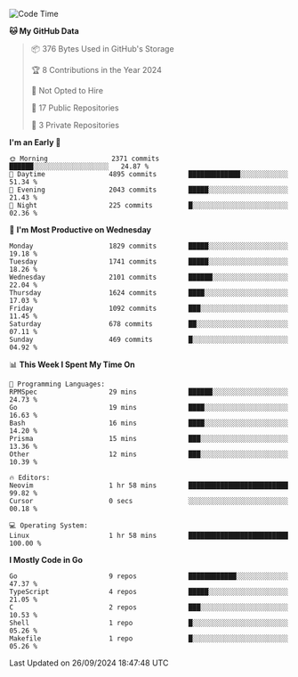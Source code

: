 <!--START_SECTION:waka-->
![Code Time](http://img.shields.io/badge/Code%20Time-869%20hrs%2043%20mins-blue)

**🐱 My GitHub Data** 

> 📦 376 Bytes Used in GitHub's Storage 
 > 
> 🏆 8 Contributions in the Year 2024
 > 
> 🚫 Not Opted to Hire
 > 
> 📜 17 Public Repositories 
 > 
> 🔑 3 Private Repositories 
 > 
**I'm an Early 🐤** 

```text
🌞 Morning                2371 commits        ██████░░░░░░░░░░░░░░░░░░░   24.87 % 
🌆 Daytime                4895 commits        █████████████░░░░░░░░░░░░   51.34 % 
🌃 Evening                2043 commits        █████░░░░░░░░░░░░░░░░░░░░   21.43 % 
🌙 Night                  225 commits         █░░░░░░░░░░░░░░░░░░░░░░░░   02.36 % 
```
📅 **I'm Most Productive on Wednesday** 

```text
Monday                   1829 commits        █████░░░░░░░░░░░░░░░░░░░░   19.18 % 
Tuesday                  1741 commits        █████░░░░░░░░░░░░░░░░░░░░   18.26 % 
Wednesday                2101 commits        ██████░░░░░░░░░░░░░░░░░░░   22.04 % 
Thursday                 1624 commits        ████░░░░░░░░░░░░░░░░░░░░░   17.03 % 
Friday                   1092 commits        ███░░░░░░░░░░░░░░░░░░░░░░   11.45 % 
Saturday                 678 commits         ██░░░░░░░░░░░░░░░░░░░░░░░   07.11 % 
Sunday                   469 commits         █░░░░░░░░░░░░░░░░░░░░░░░░   04.92 % 
```


📊 **This Week I Spent My Time On** 

```text
💬 Programming Languages: 
RPMSpec                  29 mins             ██████░░░░░░░░░░░░░░░░░░░   24.73 % 
Go                       19 mins             ████░░░░░░░░░░░░░░░░░░░░░   16.63 % 
Bash                     16 mins             ████░░░░░░░░░░░░░░░░░░░░░   14.20 % 
Prisma                   15 mins             ███░░░░░░░░░░░░░░░░░░░░░░   13.36 % 
Other                    12 mins             ███░░░░░░░░░░░░░░░░░░░░░░   10.39 % 

🔥 Editors: 
Neovim                   1 hr 58 mins        █████████████████████████   99.82 % 
Cursor                   0 secs              ░░░░░░░░░░░░░░░░░░░░░░░░░   00.18 % 

💻 Operating System: 
Linux                    1 hr 58 mins        █████████████████████████   100.00 % 
```

**I Mostly Code in Go** 

```text
Go                       9 repos             ████████████░░░░░░░░░░░░░   47.37 % 
TypeScript               4 repos             █████░░░░░░░░░░░░░░░░░░░░   21.05 % 
C                        2 repos             ███░░░░░░░░░░░░░░░░░░░░░░   10.53 % 
Shell                    1 repo              █░░░░░░░░░░░░░░░░░░░░░░░░   05.26 % 
Makefile                 1 repo              █░░░░░░░░░░░░░░░░░░░░░░░░   05.26 % 
```




 Last Updated on 26/09/2024 18:47:48 UTC
<!--END_SECTION:waka-->
